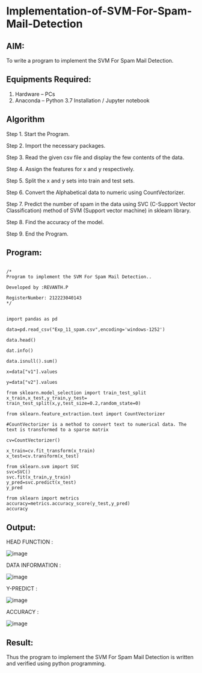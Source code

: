 # Implementation-of-SVM-For-Spam-Mail-Detection

## AIM:
To write a program to implement the SVM For Spam Mail Detection.

## Equipments Required:
1. Hardware – PCs
2. Anaconda – Python 3.7 Installation / Jupyter notebook

## Algorithm
Step 1. Start the Program.

Step 2. Import the necessary packages.

Step 3. Read the given csv file and display the few contents of the data.

Step 4. Assign the features for x and y respectively.

Step 5. Split the x and y sets into train and test sets.

Step 6. Convert the Alphabetical data to numeric using CountVectorizer.

Step 7. Predict the number of spam in the data using SVC (C-Support Vector Classification) method of SVM (Support vector machine) in sklearn library.

Step 8. Find the accuracy of the model.

Step 9. End the Program. 

## Program:
```

/*
Program to implement the SVM For Spam Mail Detection..

Developed by :REVANTH.P

RegisterNumber: 212223040143
*/


import pandas as pd

data=pd.read_csv("Exp_11_spam.csv",encoding='windows-1252')

data.head()

dat.info()

data.isnull().sum()

x=data["v1"].values

y=data["v2"].values

from sklearn.model_selection import train_test_split
x_train,x_test,y_train,y_test= train_test_split(x,y,test_size=0.2,random_state=0)

from sklearn.feature_extraction.text import CountVectorizer

#CountVectorizer is a method to convert text to numerical data. The text is transformed to a sparse matrix

cv=CountVectorizer()

x_train=cv.fit_transform(x_train)
x_test=cv.transform(x_test)

from sklearn.svm import SVC
svc=SVC()
svc.fit(x_train,y_train)
y_pred=svc.predict(x_test)
y_pred

from sklearn import metrics
accuracy=metrics.accuracy_score(y_test,y_pred)
accuracy

```

## Output:

HEAD FUNCTION :

![image](https://github.com/user-attachments/assets/cfbceb85-b409-4a0c-980a-17db58ff04cc)

DATA INFORMATION :

![image](https://github.com/user-attachments/assets/ee43b100-c6bb-4f2d-98c4-518dab7b1939)

Y-PREDICT :

![image](https://github.com/user-attachments/assets/3d6fb57c-6659-4dd9-9c7e-6aa8159b0e33)

ACCURACY :

![image](https://github.com/user-attachments/assets/1d2209a4-8bb2-40ca-9583-1bfdb98e023b)

## Result:
Thus the program to implement the SVM For Spam Mail Detection is written and verified using python programming.
